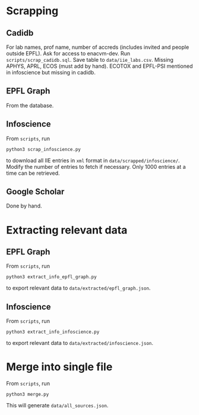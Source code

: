 # Scrapping

## Cadidb

For lab names, prof name, number of accreds (includes invited and people outside EPFL).
Ask for access to enacvm-dev. Run `scripts/scrap_cadidb.sql`.
Save table to `data/iie_labs.csv`.
Missing APHYS, APRL, ECOS (must add by hand). ECOTOX and EPFL-PSI mentioned in infoscience but missing in cadidb.


## EPFL Graph

From the database.


## Infoscience

From `scripts`, run
```
python3 scrap_infoscience.py
```
to download all IIE entries in `xml` format in `data/scrapped/infoscience/`. Modify the number of entries to fetch if necessary. Only 1000 entries at a time can be retrieved.


## Google Scholar

Done by hand.


# Extracting relevant data

## EPFL Graph

From `scripts`, run
```
python3 extract_info_epfl_graph.py
```
to export relevant data to `data/extracted/epfl_graph.json`.


## Infoscience

From `scripts`, run
```
python3 extract_info_infoscience.py
```
to export relevant data to `data/extracted/infoscience.json`.


# Merge into single file

From `scripts`, run
```
python3 merge.py
```
This will generate `data/all_sources.json`.
